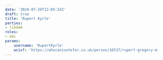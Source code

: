 ```yaml
---
date: '2024-07-29T12:05:24Z'
draft: true
title: 'Rupert Kyrle'
parties:
- libdem
roles:
- ebc
params:
    username: 'RupertKyrle'
    wcivf: 'https://whocanivotefor.co.uk/person/16537/rupert-gregory-miles-kyrle'
---
```

